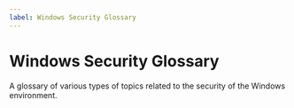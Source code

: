 ```yaml
---
label: Windows Security Glossary
---
```


# Windows Security Glossary

A glossary of various types of topics related to the security of the Windows environment.
